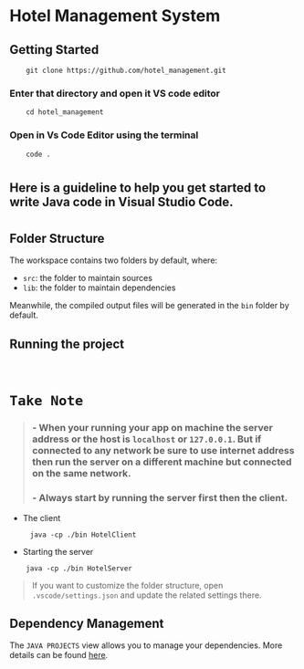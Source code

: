 # Hotel Management System

## Getting Started

```
    git clone https://github.com/hotel_management.git
```
### Enter that directory and open it VS code editor
```
    cd hotel_management
```

###  Open in Vs Code Editor using the terminal
````
    code .
````
#
##  Here is a guideline to help you get started to write Java code in Visual Studio Code.
#
## Folder Structure

The workspace contains two folders by default, where:

- `src`: the folder to maintain sources
- `lib`: the folder to maintain dependencies

Meanwhile, the compiled output files will be generated in the `bin` folder by default.
## Running the project
<br/>

# `Take Note`
> ### - When your running your app on machine the server address or the host is `localhost` or `127.0.0.1`. But if connected to any network be sure to use internet address then run the server on a different machine but connected on the same network.
>### - Always start by running the server first then the client.
- The client
```
     java -cp ./bin HotelClient
```

- Starting the server 
```
    java -cp ./bin HotelServer
```
> If you want to customize the folder structure, open `.vscode/settings.json` and update the related settings there.

## Dependency Management

The `JAVA PROJECTS` view allows you to manage your dependencies. More details can be found [here](https://github.com/microsoft/vscode-java-dependency#manage-dependencies).
